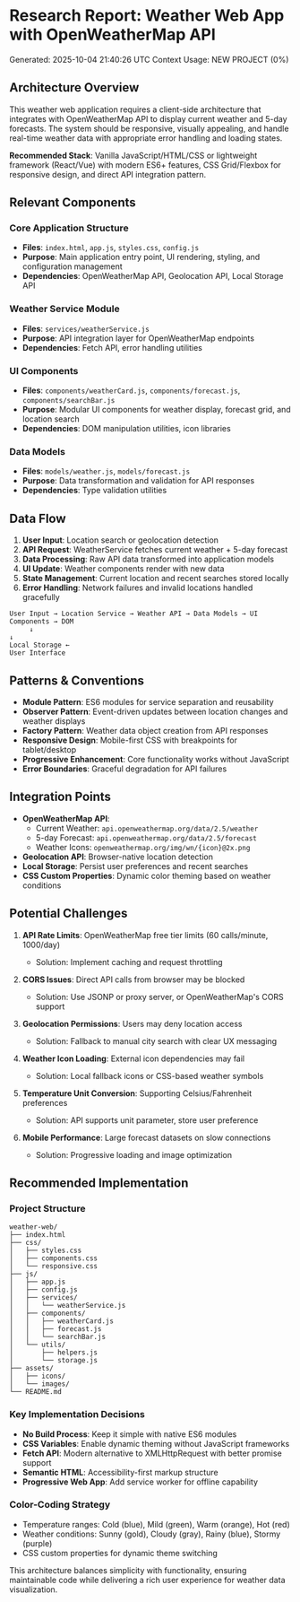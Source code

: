 # Research Report: Weather Web App with OpenWeatherMap API
Generated: 2025-10-04 21:40:26 UTC
Context Usage: NEW PROJECT (0%)

## Architecture Overview

This weather web application requires a client-side architecture that integrates with OpenWeatherMap API to display current weather and 5-day forecasts. The system should be responsive, visually appealing, and handle real-time weather data with appropriate error handling and loading states.

**Recommended Stack**: Vanilla JavaScript/HTML/CSS or lightweight framework (React/Vue) with modern ES6+ features, CSS Grid/Flexbox for responsive design, and direct API integration pattern.

## Relevant Components

### Core Application Structure
- **Files**: `index.html`, `app.js`, `styles.css`, `config.js`
- **Purpose**: Main application entry point, UI rendering, styling, and configuration management
- **Dependencies**: OpenWeatherMap API, Geolocation API, Local Storage API

### Weather Service Module
- **Files**: `services/weatherService.js`
- **Purpose**: API integration layer for OpenWeatherMap endpoints
- **Dependencies**: Fetch API, error handling utilities

### UI Components
- **Files**: `components/weatherCard.js`, `components/forecast.js`, `components/searchBar.js`
- **Purpose**: Modular UI components for weather display, forecast grid, and location search
- **Dependencies**: DOM manipulation utilities, icon libraries

### Data Models
- **Files**: `models/weather.js`, `models/forecast.js`
- **Purpose**: Data transformation and validation for API responses
- **Dependencies**: Type validation utilities

## Data Flow

1. **User Input**: Location search or geolocation detection
2. **API Request**: WeatherService fetches current weather + 5-day forecast
3. **Data Processing**: Raw API data transformed into application models
4. **UI Update**: Weather components render with new data
5. **State Management**: Current location and recent searches stored locally
6. **Error Handling**: Network failures and invalid locations handled gracefully

```
User Input → Location Service → Weather API → Data Models → UI Components → DOM
     ↓                                                                    ↓
Local Storage ←                                                     User Interface
```

## Patterns & Conventions

- **Module Pattern**: ES6 modules for service separation and reusability
- **Observer Pattern**: Event-driven updates between location changes and weather displays
- **Factory Pattern**: Weather data object creation from API responses
- **Responsive Design**: Mobile-first CSS with breakpoints for tablet/desktop
- **Progressive Enhancement**: Core functionality works without JavaScript
- **Error Boundaries**: Graceful degradation for API failures

## Integration Points

- **OpenWeatherMap API**: 
  - Current Weather: `api.openweathermap.org/data/2.5/weather`
  - 5-day Forecast: `api.openweathermap.org/data/2.5/forecast`
  - Weather Icons: `openweathermap.org/img/wn/{icon}@2x.png`
- **Geolocation API**: Browser-native location detection
- **Local Storage**: Persist user preferences and recent searches
- **CSS Custom Properties**: Dynamic color theming based on weather conditions

## Potential Challenges

1. **API Rate Limits**: OpenWeatherMap free tier limits (60 calls/minute, 1000/day)
   - Solution: Implement caching and request throttling

2. **CORS Issues**: Direct API calls from browser may be blocked
   - Solution: Use JSONP or proxy server, or OpenWeatherMap's CORS support

3. **Geolocation Permissions**: Users may deny location access
   - Solution: Fallback to manual city search with clear UX messaging

4. **Weather Icon Loading**: External icon dependencies may fail
   - Solution: Local fallback icons or CSS-based weather symbols

5. **Temperature Unit Conversion**: Supporting Celsius/Fahrenheit preferences
   - Solution: API supports unit parameter, store user preference

6. **Mobile Performance**: Large forecast datasets on slow connections
   - Solution: Progressive loading and image optimization

## Recommended Implementation

### Project Structure
```
weather-web/
├── index.html
├── css/
│   ├── styles.css
│   ├── components.css
│   └── responsive.css
├── js/
│   ├── app.js
│   ├── config.js
│   ├── services/
│   │   └── weatherService.js
│   ├── components/
│   │   ├── weatherCard.js
│   │   ├── forecast.js
│   │   └── searchBar.js
│   └── utils/
│       ├── helpers.js
│       └── storage.js
├── assets/
│   ├── icons/
│   └── images/
└── README.md
```

### Key Implementation Decisions
- **No Build Process**: Keep it simple with native ES6 modules
- **CSS Variables**: Enable dynamic theming without JavaScript frameworks
- **Fetch API**: Modern alternative to XMLHttpRequest with better promise support
- **Semantic HTML**: Accessibility-first markup structure
- **Progressive Web App**: Add service worker for offline capability

### Color-Coding Strategy
- Temperature ranges: Cold (blue), Mild (green), Warm (orange), Hot (red)
- Weather conditions: Sunny (gold), Cloudy (gray), Rainy (blue), Stormy (purple)
- CSS custom properties for dynamic theme switching

This architecture balances simplicity with functionality, ensuring maintainable code while delivering a rich user experience for weather data visualization.